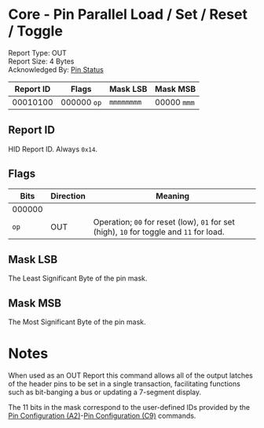 # Core - Pin Parallel Load / Set / Reset / Toggle
Report Type: OUT<br />
Report Size: 4 Bytes<br />
Acknowledged By: [Pin Status](0x16.md)

| Report ID | Flags            | Mask LSB   | Mask MSB         |
|-----------|------------------|------------|------------------|
| 00010100  | 000000&nbsp;`op` | `mmmmmmmm` | 00000&nbsp;`mmm` |

## Report ID
HID Report ID.  Always `0x14`.

## Flags
| Bits   | Direction | Meaning                                                                                  |
|--------|-----------|------------------------------------------------------------------------------------------|
| 000000 |           |                                                                                          |
| `op`   | OUT       | Operation; `00` for reset (low), `01` for set (high), `10` for toggle and `11` for load. |

## Mask LSB
The Least Significant Byte of the pin mask.

## Mask MSB
The Most Significant Byte of the pin mask.

# Notes
When used as an OUT Report this command allows all of the output latches of the header pins to be set in a single transaction, facilitating functions
such as bit-banging a bus or updating a 7-segment display.

The 11 bits in the mask correspond to the user-defined IDs provided by the [Pin Configuration (A2)](0x42.md)-[Pin Configuration (C9)](0x69.md) commands.
